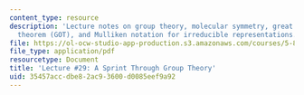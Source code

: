 ```yaml
---
content_type: resource
description: 'Lecture notes on group theory, molecular symmetry, great orthogonality
  theorem (GOT), and Mulliken notation for irreducible representations. '
file: https://ol-ocw-studio-app-production.s3.amazonaws.com/courses/5-80-small-molecule-spectroscopy-and-dynamics-fall-2008/35457accdbe82ac93600d0085eef9a92_29_580ln_fa08.pdf
file_type: application/pdf
resourcetype: Document
title: 'Lecture #29: A Sprint Through Group Theory'
uid: 35457acc-dbe8-2ac9-3600-d0085eef9a92
---
```

